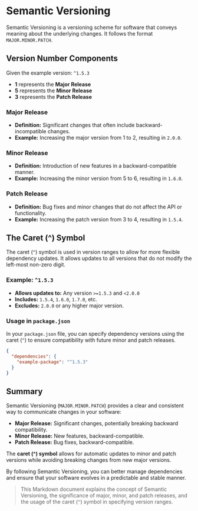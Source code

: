 # Semantic Versioning

Semantic Versioning is a versioning scheme for software that conveys meaning about the underlying changes. It follows the format `MAJOR.MINOR.PATCH`.

## Version Number Components

Given the example version: `^1.5.3`

- **1** represents the **Major Release**
- **5** represents the **Minor Release**
- **3** represents the **Patch Release**

### Major Release

- **Definition:** Significant changes that often include backward-incompatible changes.
- **Example:** Increasing the major version from 1 to 2, resulting in `2.0.0`.

### Minor Release

- **Definition:** Introduction of new features in a backward-compatible manner.
- **Example:** Increasing the minor version from 5 to 6, resulting in `1.6.0`.

### Patch Release

- **Definition:** Bug fixes and minor changes that do not affect the API or functionality.
- **Example:** Increasing the patch version from 3 to 4, resulting in `1.5.4`.

## The Caret (^) Symbol

The caret (`^`) symbol is used in version ranges to allow for more flexible dependency updates. It allows updates to all versions that do not modify the left-most non-zero digit. 

### Example: `^1.5.3`

- **Allows updates to:** Any version `>=1.5.3` and `<2.0.0`
- **Includes:** `1.5.4`, `1.6.0`, `1.7.0`, etc.
- **Excludes:** `2.0.0` or any higher major version.

### Usage in `package.json`

In your `package.json` file, you can specify dependency versions using the caret (`^`) to ensure compatibility with future minor and patch releases.

```json
{
  "dependencies": {
    "example-package": "^1.5.3"
  }
}
```

## Summary

Semantic Versioning (`MAJOR.MINOR.PATCH`) provides a clear and consistent way to communicate changes in your software:

- **Major Release:** Significant changes, potentially breaking backward compatibility.
- **Minor Release:** New features, backward-compatible.
- **Patch Release:** Bug fixes, backward-compatible.

The **caret (^) symbol** allows for automatic updates to minor and patch versions while avoiding breaking changes from new major versions.

By following Semantic Versioning, you can better manage dependencies and ensure that your software evolves in a predictable and stable manner.

> This Markdown document explains the concept of Semantic Versioning, the significance of major, minor, and patch releases, and the usage of the caret (`^`) symbol in specifying version ranges.